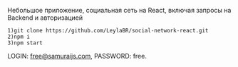 Небольшое приложение, социальная сеть на React, включая запросы на Backend и авторизацией

```1)git clone https://github.com/LeylaBR/social-network-react.git```  
```2)npm i```  
```3)npm start```  

LOGIN: free@samuraijs.com, PASSWORD: free. 
